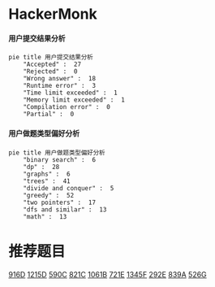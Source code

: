 # HackerMonk

<!-- tabs:start -->



#### **用户提交结果分析**

```mermaid
pie title 用户提交结果分析
    "Accepted" :  27
    "Rejected" :  0
    "Wrong answer" :  18
    "Runtime error" :  3
    "Time limit exceeded" :  1
    "Memory limit exceeded" :  1
    "Compilation error" :  0
    "Partial" :  0
```

#### **用户做题类型偏好分析**

```mermaid
pie title 用户做题类型偏好分析
    "binary search" :  6
    "dp" :  28
    "graphs" :  6
    "trees" :  41
    "divide and conquer" :  5
    "greedy" :  52
    "two pointers" :  17
    "dfs and similar" :  13
    "math" :  13
```



<!-- tabs:end -->
# 推荐题目
[916D](https://codeforces.com/contest/916/problem/D)
[1215D](https://codeforces.com/contest/1215/problem/D)
[590C](https://codeforces.com/contest/590/problem/C)
[821C](https://codeforces.com/contest/821/problem/C)
[1061B](https://codeforces.com/contest/1061/problem/B)
[721E](https://codeforces.com/contest/721/problem/E)
[1345F](https://codeforces.com/contest/1345/problem/F)
[292E](https://codeforces.com/contest/292/problem/E)
[839A](https://codeforces.com/contest/839/problem/A)
[526G](https://codeforces.com/contest/526/problem/G)

